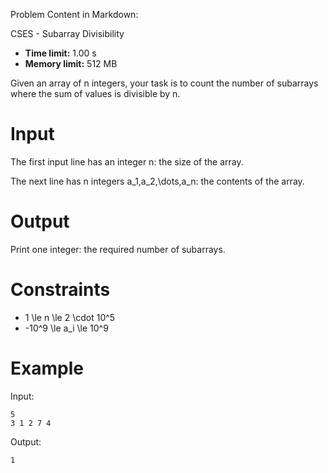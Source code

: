 Problem Content in Markdown:


CSES \- Subarray Divisibility




* **Time limit:** 1\.00 s
* **Memory limit:** 512 MB




Given an array of n integers, your task is to count the number of subarrays where the sum of values is divisible by n.


Input
=====


The first input line has an integer n: the size of the array.


The next line has n integers a\_1,a\_2,\\dots,a\_n: the contents of the array.


Output
======


Print one integer: the required number of subarrays.


Constraints
===========


* 1 \\le n \\le 2 \\cdot 10^5
* \-10^9 \\le a\_i \\le 10^9


Example
=======


Input:



```
5
3 1 2 7 4

```

Output:



```
1

```
 
